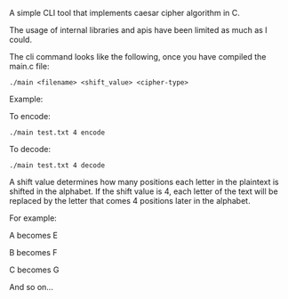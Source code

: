 A simple CLI tool that implements caesar cipher algorithm in C.  

The usage of internal libraries and apis have been limited as much as I could. 

The cli command looks like the following, once you have compiled the main.c file:
```
./main <filename> <shift_value> <cipher-type>
```

Example:

To encode:

```
./main test.txt 4 encode
```
 
To decode:
```
./main test.txt 4 decode
```

A shift value determines how many positions each letter in the plaintext is shifted in the alphabet. If the shift value is 4, each letter of the text will be replaced by the letter that comes 4 positions later in the alphabet.

For example:

A becomes E

B becomes F

C becomes G


And so on...
